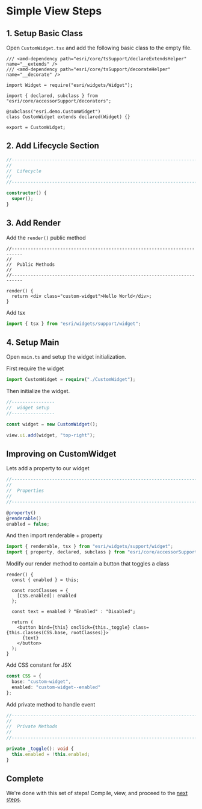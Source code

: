 # Simple View Steps

## 1. Setup Basic Class

Open `CustomWidget.tsx` and add the following basic class to the empty file.

```tsx
/// <amd-dependency path="esri/core/tsSupport/declareExtendsHelper" name="__extends" />
/// <amd-dependency path="esri/core/tsSupport/decorateHelper" name="__decorate" />

import Widget = require("esri/widgets/Widget");

import { declared, subclass } from "esri/core/accessorSupport/decorators";

@subclass("esri.demo.CustomWidget")
class CustomWidget extends declared(Widget) {}

export = CustomWidget;
```

## 2. Add Lifecycle Section

```ts
//--------------------------------------------------------------------------
//
//  Lifecycle
//
//--------------------------------------------------------------------------

constructor() {
  super();
}
```

## 3. Add Render

Add the `render()` public method

```tsx
//--------------------------------------------------------------------------
//
//  Public Methods
//
//--------------------------------------------------------------------------

render() {
  return <div class="custom-widget">Hello World</div>;
}
```

Add tsx

```ts
import { tsx } from "esri/widgets/support/widget";
```

## 4. Setup Main

Open `main.ts` and setup the widget initialization.

First require the widget

```ts
import CustomWidget = require("./CustomWidget");
```

Then initialize the widget.

```ts
//----------------
//  widget setup
//----------------

const widget = new CustomWidget();

view.ui.add(widget, "top-right");
```

## Improving on CustomWidget

Lets add a property to our widget

```ts
//--------------------------------------------------------------------------
//
//  Properties
//
//--------------------------------------------------------------------------

@property()
@renderable()
enabled = false;
```

And then import renderable + property

```ts
import { renderable, tsx } from "esri/widgets/support/widget";
import { property, declared, subclass } from "esri/core/accessorSupport/decorators";
```

Modify our render method to contain a button that toggles a class

```tsx
render() {
  const { enabled } = this;

  const rootClasses = {
    [CSS.enabled]: enabled
  };

  const text = enabled ? "Enabled" : "Disabled";

  return (
    <button bind={this} onclick={this._toggle} class={this.classes(CSS.base, rootClasses)}>
      {text}
    </button>
  );
}
```

Add CSS constant for JSX

```ts
const CSS = {
  base: "custom-widget",
  enabled: "custom-widget--enabled"
};
```

Add private method to handle event

```ts
//--------------------------------------------------------------------------
//
//  Private Methods
//
//--------------------------------------------------------------------------

private _toggle(): void {
  this.enabled = !this.enabled;
}
```

## Complete

We're done with this set of steps! Compile, view, and proceed to the [next steps](../4-updated-view/STEPS.md).
